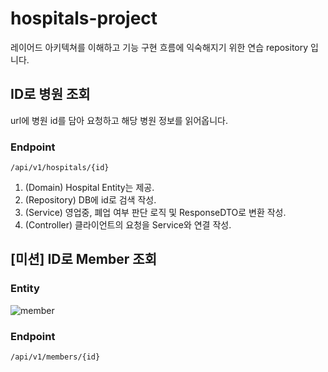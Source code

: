 # hospitals-project

레이어드 아키텍쳐를 이해하고 기능 구현 흐름에 익숙해지기 위한 연습 repository 입니다.

## ID로 병원 조회

url에 병원 id를 담아 요청하고 해당 병원 정보를 읽어옵니다.

### Endpoint
`/api/v1/hospitals/{id}`

1. (Domain) Hospital Entity는 제공.
2. (Repository) DB에 id로 검색 작성.
3. (Service) 영업중, 폐업 여부 판단 로직 및 ResponseDTO로 변환 작성.
4. (Controller) 클라이언트의 요청을 Service와 연결 작성.

## [미션] ID로 Member 조회

### Entity
![member](https://user-images.githubusercontent.com/77231274/203314619-8524015b-2012-4f4a-a557-1ebc812786e8.png)

### Endpoint
`/api/v1/members/{id}`
